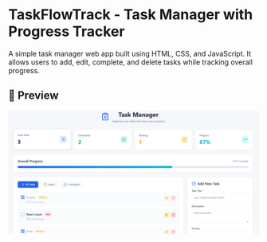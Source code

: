 # TaskFlowTrack - Task Manager with Progress Tracker

A simple task manager web app built using HTML, CSS, and JavaScript.
It allows users to add, edit, complete, and delete tasks while tracking overall progress.

## 📸 Preview
![App Screenshot](Screenshot.png)
